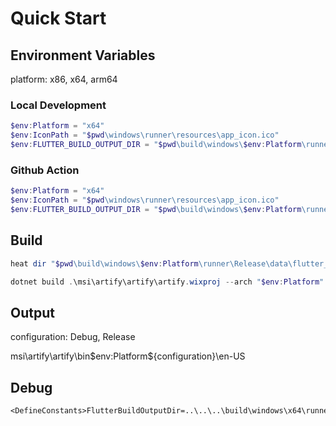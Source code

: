 # Quick Start

## Environment Variables

platform: x86, x64, arm64

### Local Development

```powershell
$env:Platform = "x64"
$env:IconPath = "$pwd\windows\runner\resources\app_icon.ico"
$env:FLUTTER_BUILD_OUTPUT_DIR = "$pwd\build\windows\$env:Platform\runner\Release"
```

### Github Action

```powershell
$env:Platform = "x64"
$env:IconPath = "$pwd\windows\runner\resources\app_icon.ico"
$env:FLUTTER_BUILD_OUTPUT_DIR = "$pwd\build\windows\$env:Platform\runner\Release"
```

## Build

```powershell
heat dir "$pwd\build\windows\$env:Platform\runner\Release\data\flutter_assets\fonts" -cg AssetComponents -gg -o "$pwd\msi\artify\artify\AppFonts.wxs"
```

```powershell
dotnet build .\msi\artify\artify\artify.wixproj --arch "$env:Platform" --configuration Release
```

## Output

configuration: Debug, Release

msi\artify\artify\bin\$env:Platform\${configuration}\en-US

## Debug

```text
<DefineConstants>FlutterBuildOutputDir=..\..\..\build\windows\x64\runner\Release</DefineConstants>
```
